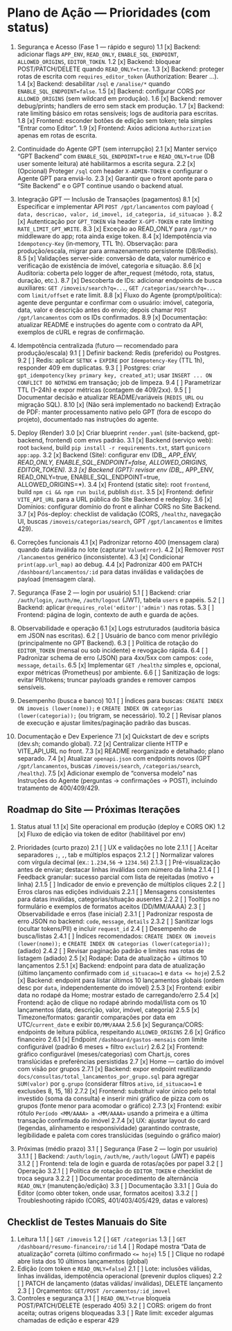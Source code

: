 # Plano de Ação — Prioridades (com status)

1. Segurança e Acesso (Fase 1 — rápido e seguro)
1.1 [x] Backend: adicionar flags `APP_ENV`, `READ_ONLY`, `ENABLE_SQL_ENDPOINT`, `ALLOWED_ORIGINS`, `EDITOR_TOKEN`.
1.2 [x] Backend: bloquear POST/PATCH/DELETE quando `READ_ONLY=true`.
1.3 [x] Backend: proteger rotas de escrita com `requires_editor_token` (Authorization: Bearer ...).
1.4 [x] Backend: desabilitar `/sql` e `/analise/*` quando `ENABLE_SQL_ENDPOINT=false`.
1.5 [x] Backend: configurar CORS por `ALLOWED_ORIGINS` (sem wildcard em produção).
1.6 [x] Backend: remover debug/prints; handlers de erro sem stack em produção.
1.7 [x] Backend: rate limiting básico em rotas sensíveis; logs de auditoria para escritas.
1.8 [x] Frontend: esconder botões de edição sem token; tela simples “Entrar como Editor”.
1.9 [x] Frontend: Axios adiciona `Authorization` apenas em rotas de escrita.

2. Continuidade do Agente GPT (sem interrupção)
2.1 [x] Manter serviço “GPT Backend” com `ENABLE_SQL_ENDPOINT=true` e `READ_ONLY=true` (DB user somente leitura) até habilitarmos a escrita segura.
2.2 [x] (Opcional) Proteger `/sql` com header `X-ADMIN-TOKEN` e configurar o Agente GPT para enviá-lo.
2.3 [x] Garantir que o front aponte para o “Site Backend” e o GPT continue usando o backend atual.

8. Integração GPT — Inclusão de Transações (pagamentos)
8.1 [x] Especificar e implementar API `POST /gpt/lancamentos` com payload `{ data, descricao, valor, id_imovel, id_categoria, id_situacao }`.
8.2 [x] Autenticação por `GPT_TOKEN` via header `X-GPT-TOKEN` e rate limiting `RATE_LIMIT_GPT_WRITE`.
8.3 [x] Exceção ao READ_ONLY para `/gpt/*` no middleware do app; rota ainda exige token.
8.4 [x] Idempotência via `Idempotency-Key` (in‑memory, TTL 1h). Observação: para produção/escala, migrar para armazenamento persistente (DB/Redis).
8.5 [x] Validações server‑side: conversão de data, valor numérico e verificação de existência de imóvel, categoria e situação.
8.6 [x] Auditoria: coberta pelo logger de after_request (método, rota, status, duração, etc.).
8.7 [x] Descoberta de IDs: adicionar endpoints de busca auxiliares: `GET /imoveis/search?q=...`, `GET /categorias/search?q=...` com `limit/offset` e rate limit.
8.8 [x] Fluxo do Agente (prompt/política): agente deve perguntar e confirmar com o usuário: imóvel, categoria, data, valor e descrição antes do envio; depois chamar `POST /gpt/lancamentos` com os IDs confirmados.
8.9 [x] Documentação: atualizar README e instruções do agente com o contrato da API, exemplos de cURL e regras de confirmação.

9. Idempotência centralizada (futuro — recomendado para produção/escala)
9.1 [ ] Definir backend: Redis (preferido) ou Postgres.
9.2 [ ] Redis: aplicar `SETNX` + `EXPIRE` por `Idempotency-Key` (TTL 1h), responder 409 em duplicatas.
9.3 [ ] Postgres: criar `gpt_idempotency(key primary key, created_at)`; usar `INSERT ... ON CONFLICT DO NOTHING` em transação; job de limpeza.
9.4 [ ] Parametrizar TTL (1–24h) e expor métricas (contagem de 409/2xx).
9.5 [ ] Documentar decisão e atualizar README/variáveis (`REDIS_URL` ou migração SQL).
8.10 [x] (Não será implementado no backend) Extração de PDF: manter processamento nativo pelo GPT (fora de escopo do projeto), documentado nas instruções do agente.

3. Deploy (Render)
3.0 [x] Criar blueprint `render.yaml` (site-backend, gpt-backend, frontend) com envs padrão.
3.1 [x] Backend (serviço web): root `backend`, build `pip install -r requirements.txt`, start `gunicorn app:app`.
3.2 [x] Backend (Site): configurar env (DB_*, APP_ENV, READ_ONLY, ENABLE_SQL_ENDPOINT=false, ALLOWED_ORIGINS, EDITOR_TOKEN).
3.3 [x] Backend (GPT): revisar env (DB_*, APP_ENV, READ_ONLY=true, ENABLE_SQL_ENDPOINT=true, ALLOWED_ORIGINS=*).
3.4 [x] Frontend (static site): root `frontend`, build `npm ci && npm run build`, publish `dist`.
3.5 [x] Frontend: definir `VITE_API_URL` para a URL pública do Site Backend e redeploy.
3.6 [x] Domínios: configurar domínio do front e alinhar CORS no Site Backend.
3.7 [x] Pós-deploy: checklist de validação (CORS, `/healthz`, navegação UI, buscas `/imoveis/categorias/search`, GPT `/gpt/lancamentos` e limites 429).

4. Correções funcionais
4.1 [x] Padronizar retorno 400 (mensagem clara) quando data inválida no lote (capturar `ValueError`).
4.2 [x] Remover `POST /lancamentos` genérico (inconsistente).
4.3 [x] Condicionar `print(app.url_map)` ao debug.
4.4 [x] Padronizar 400 em PATCH `/dashboard/lancamentos/:id` para datas inválidas e validações de payload (mensagem clara).

5. Segurança (Fase 2 — login por usuário)
5.1 [ ] Backend: criar `/auth/login`, `/auth/me`, `/auth/logout` (JWT), tabela `users` e papéis.
5.2 [ ] Backend: aplicar `@requires_role('editor'|'admin')` nas rotas.
5.3 [ ] Frontend: página de login, contexto de auth e guarda de ações.

6. Observabilidade e operação
6.1 [x] Logs estruturados (auditoria básica em JSON nas escritas).
6.2 [ ] Usuário de banco com menor privilégio (principalmente no GPT Backend).
6.3 [ ] Política de rotação do `EDITOR_TOKEN` (mensal ou sob incidente) e revogação rápida.
6.4 [ ] Padronizar schema de erro (JSON) para 4xx/5xx com campos: `code`, `message`, `details`.
6.5 [x] Implementar `GET /healthz` simples e, opcional, expor métricas (Prometheus) por ambiente.
6.6 [ ] Sanitização de logs: evitar PII/tokens; truncar payloads grandes e remover campos sensíveis.

10. Desempenho (busca e banco)
10.1 [ ] Índices para buscas: `CREATE INDEX ON imoveis (lower(nome));` e `CREATE INDEX ON categorias (lower(categoria));` (ou trigram, se necessário).
10.2 [ ] Revisar planos de execução e ajustar limites/paginação padrão das buscas.

7. Documentação e Dev Experience
7.1 [x] Quickstart de dev e scripts (dev.sh; comando global).
7.2 [x] Centralizar cliente HTTP e VITE_API_URL no front.
7.3 [x] README reorganizado e detalhado; plano separado.
7.4 [x] Atualizar `openapi.json` com endpoints novos (GPT `/gpt/lancamentos`, buscas `/imoveis/search`, `/categorias/search`, `/healthz`).
7.5 [x] Adicionar exemplo de “conversa modelo” nas Instruções do Agente (perguntas → confirmações → POST), incluindo tratamento de 400/409/429.

## Roadmap do Site — Próximas Iterações

1. Status atual
   1.1 [x] Site operacional em produção (deploy e CORS OK)
   1.2 [x] Fluxo de edição via token de editor (habilitável por env)

2. Prioridades (curto prazo)
   2.1 [ ] UX e validações no lote
       2.1.1 [ ] Aceitar separadores `;`, `,`, tab e múltiplos espaços
       2.1.2 [ ] Normalizar valores com vírgula decimal (ex.: `1.234,56` → `1234.56`)
       2.1.3 [ ] Pré-visualização antes de enviar; destacar linhas inválidas com número da linha
       2.1.4 [ ] Feedback granular: sucesso parcial com lista de rejeitadas (motivo + linha)
       2.1.5 [ ] Indicador de envio e prevenção de múltiplos cliques
   2.2 [ ] Erros claros nas edições individuais
       2.2.1 [ ] Mensagens consistentes para datas inválidas, categorias/situação ausentes
       2.2.2 [ ] Tooltips no formulário e exemplos de formatos aceitos (DD/MM/AAAA)
   2.3 [ ] Observabilidade e erros (fase inicial)
       2.3.1 [ ] Padronizar resposta de erro JSON no backend: `code`, `message`, `details`
       2.3.2 [ ] Sanitizar logs (ocultar tokens/PII) e incluir `request_id`
   2.4 [ ] Desempenho de busca/listas
       2.4.1 [ ] Índices recomendados: `CREATE INDEX ON imoveis (lower(nome));` e `CREATE INDEX ON categorias (lower(categoria));` (adiado)
       2.4.2 [ ] Revisar paginação padrão e limites nas rotas de listagem (adiado)
   2.5 [x] Rodapé: Data de atualização + últimos 10 lançamentos
       2.5.1 [x] Backend: endpoint para data de atualização (último lançamento confirmado com `id_situacao=1` e `data <= hoje`)
       2.5.2 [x] Backend: endpoint para listar últimos 10 lançamentos globais (ordem desc por `data`, independentemente do imóvel)
       2.5.3 [x] Frontend: exibir data no rodapé da Home; mostrar estado de carregando/erro
       2.5.4 [x] Frontend: ação de clique no rodapé abrindo modal/lista com os 10 lançamentos (data, descrição, valor, imóvel, categoria)
       2.5.5 [x] Timezone/formatos: garantir comparações por data em UTC/`current_date` e exibir `DD/MM/AAAA`
       2.5.6 [x] Segurança/CORS: endpoints de leitura pública, respeitando `ALLOWED_ORIGINS`
2.6 [x] Gráfico financeiro
       2.6.1 [x] Endpoint `/dashboard/gastos-mensais` com limite configurável (padrão 6 meses + filtro `excluir`)
       2.6.2 [x] Frontend: gráfico configurável (meses/categorias) com Chart.js, cores translúcidas e preferências persistidas
   2.7 [x] Home — cartão do imóvel com visão por grupos
       2.7.1 [x] Backend: expor endpoint reutilizando `docs/consultas/total_lancamentos_por_grupo.sql` para agregar `SUM(valor)` por `g.grupo` (considerar filtros `ativo`, `id_situacao=1` e exclusões 8, 15, 18)
       2.7.2 [x] Frontend: substituir valor único pelo total investido (soma da consulta) e inserir mini gráfico de pizza com os grupos (fonte menor para acomodar o gráfico)
       2.7.3 [x] Frontend: exibir rótulo `Período <MM/AAAA> a <MM/AAAA>` usando a primeira e a última transação confirmada do imóvel
       2.7.4 [x] UX: ajustar layout do card (legendas, alinhamento e responsividade) garantindo contraste, legibilidade e paleta com cores translúcidas (seguindo o gráfico maior)

3. Próximas (médio prazo)
   3.1 [ ] Segurança (Fase 2 — login por usuário)
       3.1.1 [ ] Backend: `/auth/login`, `/auth/me`, `/auth/logout` (JWT) e papéis
       3.1.2 [ ] Frontend: tela de login e guarda de rotas/ações por papel
   3.2 [ ] Operação
       3.2.1 [ ] Política de rotação do `EDITOR_TOKEN` e checklist de troca segura
       3.2.2 [ ] Documentar procedimento de alternância `READ_ONLY` (manutenção/edição)
   3.3 [ ] Documentação
       3.3.1 [ ] Guia do Editor (como obter token, onde usar, formatos aceitos)
       3.3.2 [ ] Troubleshooting rápido (CORS, 401/403/405/429, datas e valores)

## Checklist de Testes Manuais do Site

1. Leitura
   1.1 [ ] `GET /imoveis`
   1.2 [ ] `GET /categorias`
   1.3 [ ] `GET /dashboard/resumo-financeiro/:id`
   1.4 [ ] Rodapé mostra “Data de atualização” correta (último confirmado `<= hoje`)
   1.5 [ ] Clique no rodapé abre lista dos 10 últimos lançamentos (global)
2. Edição (com token e `READ_ONLY=false`)
   2.1 [ ] Lote: inclusões válidas, linhas inválidas, idempotência operacional (prevenir duplos cliques)
   2.2 [ ] PATCH de lançamento (datas válidas/ inválidas), DELETE lançamento
   2.3 [ ] Orçamentos: `GET/POST /orcamentos/:id_imovel`
3. Controles e segurança
   3.1 [ ] `READ_ONLY=true` bloqueia POST/PATCH/DELETE (esperado 405)
   3.2 [ ] CORS: origem do front aceita; outras origens bloqueadas
   3.3 [ ] Rate limit: exceder algumas chamadas de edição e esperar 429
